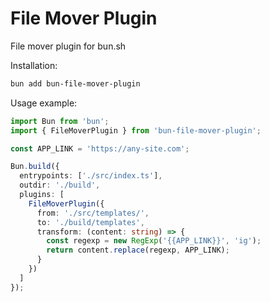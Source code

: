 # File Mover Plugin

File mover plugin for bun.sh


Installation:
```bash
bun add bun-file-mover-plugin
```

Usage example:
```ts
import Bun from 'bun';
import { FileMoverPlugin } from 'bun-file-mover-plugin';

const APP_LINK = 'https://any-site.com';

Bun.build({
  entrypoints: ['./src/index.ts'],
  outdir: './build',
  plugins: [
    FileMoverPlugin({
      from: './src/templates/',
      to: './build/templates',
      transform: (content: string) => {
        const regexp = new RegExp('{{APP_LINK}}', 'ig');
        return content.replace(regexp, APP_LINK);
      }
    })    
  ]
});

```